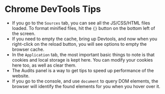 # Chrome DevTools Tips

- If you go to the `Sources` tab, you can see all the JS/CSS/HTML files loaded. To format minified files, hit the `{}` button on the bottom left of the screen.
- If you need to empty the cache, bring up Devtools, and now when you right-click on the reload button, you will see options to empty the browser cache.
- In the `Application` tab, the most important basic things to note is that cookies and local storage is kept here. You can modify your cookies here too, as well as clear them.
- The Audits panel is a way to get tips to speed up performance of the website.
- If you go to the console, and use `document` to query DOM elements, the browser will identify the found elements for you when you hover over it.
